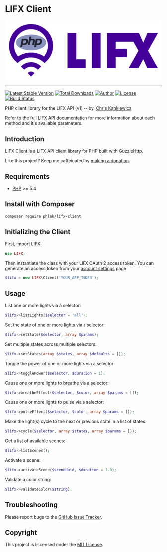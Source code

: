 LIFX Client
===========

![LIFX](lifx-php.png)

-----

[![Latest Stable Version](https://img.shields.io/packagist/v/PHLAK/lifx-client.svg)](https://packagist.org/packages/PHLAK/lifx-client)
[![Total Downloads](https://img.shields.io/packagist/dt/PHLAK/lifx-client.svg)](https://packagist.org/packages/PHLAK/lifx-client)
[![Author](https://img.shields.io/badge/author-Chris%20Kankiewicz-blue.svg)](https://www.ChrisKankiewicz.com)
[![License](https://img.shields.io/packagist/l/PHLAK/lifx-client.svg)](https://packagist.org/packages/PHLAK/lifx-client)
[![Build Status](https://img.shields.io/travis/PHLAK/lifx-client.svg)](https://travis-ci.org/PHLAK/lifx-client)

PHP client library for the LIFX API (v1) -- by, [Chris Kankiewicz](https://www.ChrisKankiewicz.com)

Refer to the full [LIFX API documentation](https://api.developer.lifx.com)
for more information about each method and it's available parameters.

Introduction
------------

LIFX Client is a LIFX API client library for PHP built with GuzzleHttp.

Like this project? Keep me caffeinated by [making a donation](https://paypal.me/ChrisKankiewicz).

Requirements
------------

  - [PHP](https://php.net) >= 5.4

Install with Composer
---------------------

```bash
composer require phlak/lifx-client
```

Initializing the Client
-----------------------

First, import LIFX:

```php
use LIFX;
```

Then instantiate the class with your LIFX OAuth 2 access token. You can generate
an access token from your [account settings](https://cloud.lifx.com/settings)
page:

```php
$lifx = new LIFX\Client('YOUR_APP_TOKEN');
```

Usage
-----

List one or more lights via a selector:

```php
$lifx->listLights($selector = 'all');
```

Set the state of one or more lights via a selector:

```php
$lifx->setState($selector, array $params);
```

Set multiple states across multiple selectors:

```php
$lifx->setStates(array $states, array $defaults = []);
```

Toggle the power of one or more lights via a selector:

```php
$lifx->togglePower($selector, $duration = 1);
```

Cause one or more lights to breathe via a selector:

```php
$lifx->breatheEffect($selector, $color, array $params = []);
```

Cause one or more lights to pulse via a selector:

```php
$lifx->pulseEffect($selector, $color, array $params = []);
```

Make the light(s) cycle to the next or previous state in a list of states:

```php
$lifx->cycle($selector, array $states, array $params = []);
```

Get a list of available scenes:

```php
$lifx->listScenes();
```

Activate a scene:

```php
$lifx->activateScene($sceneUuid, $duration = 1.0);
```

Validate a color string:

```php
$lifx->validateColor($string);
```

Troubleshooting
---------------

Please report bugs to the [GitHub Issue Tracker](https://github.com/PHLAK/lifx-client/issues).

Copyright
---------

This project is liscensed under the [MIT License](https://github.com/PHLAK/lifx-client/blob/master/LICENSE).
